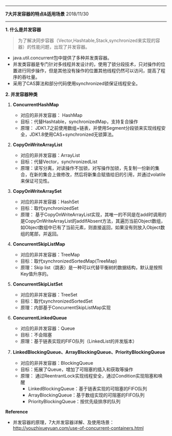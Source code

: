 ****************************************
**7大并发容器的特点&适用场景**  2018/11/30
*****************************************

**1. 什么是并发容器**
 > 为了解决同步容器（Vector,Hashtable,Stack,synchronized来实现的容器）的性能问题，出现了并发容器。
 - java.util.concurrent包中提供了多种并发类容器。
 - 并发类容器是专门针对多线程并发设计的，使用了锁分段技术，只对操作的位置进行同步操作，但是其他没有操作的位置其他线程仍然可以访问，提高了程序的吞吐量。
 - 采用了CAS算法和部分代码使用synchronized锁保证线程安全。


**2. 并发容器种类**
1. **ConcurrentHashMap**
    - 对应的非并发容器： HashMap
    - 目标：代替Hashtable，synchronizedMap，支持复合操作
    - 原理： JDK1.7之前使用数组+链表，并使用Segment分段锁来实现线程安全，JDK1.8使用CAS+synchronized无锁算法。
  
2. **CopyOnWriteArrayList** 
    - 对应的非并发容器：ArrayList
    - 目标：代替Vector，synchronizedList
    - 原理：读写分离，对读操作不加锁，对写操作加锁，先复制一份新的集合，在新的集合上做修改，然后将新集合赋值给旧的引用，并通过volatile来保证可见性。

3. **CopyOnWriteArraySet**
    - 对应的非并发容器：HashSet
    - 目标：取代synchronizedSet
    - 原理： 基于CopyOnWriteArrayList实现，其唯一的不同是在add时调用的是CopyOnWriteArrayList的addIfAbsent方法，其遍历当前Object数组，如Object数组中已有了当前元素，则直接返回，如果没有则放入Object数组的尾部，并返回。

4. **ConcurrentSkipListMap**
    - 对应的非并发容器：TreeMap
    - 目标：取代synchronizedSortedMap(TreeMap)
    - 原理：Skip list（跳表）是一种可以代替平衡树的数据结构，默认是按照Key值升序的。 

5. **ConcurrentSkipListSet**
    - 对应的非并发容器：TreeSet
    - 目标：取代synchronizedSortedSet
    - 原理：内部基于ConcurrentSkipListMap实现

6. **ConcurrentLinkedQueue**
    - 对应的非并发容器：Queue
    - 目标：不会阻塞
    - 原理：基于链表实现的FIFO队列（LinkedList的并发版本）

7. **LinkedBlockingQueue、ArrayBlockingQueue、PriorityBlockingQueue**
    - 对应的非并发容器：BlockingQueue
    - 目标：拓展了Queue，增加了可阻塞的插入和获取等操作 
    - 原理： 通过ReentrantLock实现线程安全，通过Condition实现阻塞和唤醒
      - LinkedBlockingQueue：基于链表实现的可阻塞的FIFO队列
      - ArrayBlockingQueue：基于数组实现的可阻塞的FIFO队列
      - PriorityBlockingQueue：按优先级排序的队列












**Reference**
- 并发容器的原理，7大并发容器详解、及使用场景： http://youzhixueyuan.com/use-of-concurrent-containers.html
